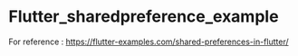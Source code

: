 # Flutter_sharedpreference_example

For reference : https://flutter-examples.com/shared-preferences-in-flutter/
